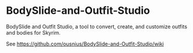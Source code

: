 BodySlide-and-Outfit-Studio
===========================

BodySlide and Outfit Studio, a tool to convert, create, and customize outfits and bodies for Skyrim.

See https://github.com/ousnius/BodySlide-and-Outfit-Studio/wiki
